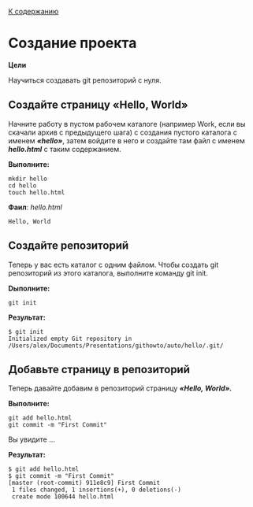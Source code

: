 [К содержанию](./readme.md)

# Создание проекта

**Цели**

Научиться создавать git репозиторий с нуля.

## Создайте страницу «Hello, World»

Начните работу в пустом рабочем каталоге (например Work, если вы скачали архив с предыдущего шага) с создания пустого каталога с именем ***«hello»***, затем войдите в него и создайте там файл с именем ***hello.html*** с таким содержанием.

**Выполните:**
```
mkdir hello
cd hello
touch hello.html
```

**Фаил**: *hello.html*

```
Hello, World
```
## Создайте репозиторий

Теперь у вас есть каталог с одним файлом. Чтобы создать git репозиторий из этого каталога, выполните команду git init.

**Dыполните:**
```
git init
```

**Результат:**

```
$ git init
Initialized empty Git repository in /Users/alex/Documents/Presentations/githowto/auto/hello/.git/
```

## Добавьте страницу в репозиторий

Теперь давайте добавим в репозиторий страницу ***«Hello, World».***

**Выполните:**

```
git add hello.html
git commit -m "First Commit"
```
Вы увидите …

**Результат:**

```
$ git add hello.html
$ git commit -m "First Commit"
[master (root-commit) 911e8c9] First Commit
 1 files changed, 1 insertions(+), 0 deletions(-)
 create mode 100644 hello.html
 ```